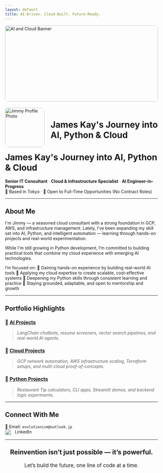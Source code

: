 ```yaml
---
layout: default
title: AI-Driven. Cloud-Built. Future-Ready.
---
```


<img src="/images/aws-banner.jpg" alt="AI and Cloud Banner" style="width: 100%; max-height: 250px; object-fit: cover; border-radius: 8px; margin-bottom: 20px;">
<img src="/images/Jimmy.jpg" alt="Jimmy Profile Photo" width="130" style="float: left; margin-right: 20px; border-radius: 10px;">

# James Kay's Journey into AI, Python & Cloud

# James Kay's Journey into AI, Python & Cloud

**Senior IT Consultant** · **Cloud & Infrastructure Specialist** · **AI Engineer-in-Progress**  
📍 Based in Tokyo · 🤝 Open to Full-Time Opportunities (No Contract Roles)

---

## About Me

  I'm Jimmy — a seasoned cloud consultant with a strong foundation in GCP, AWS, and infrastructure management. Lately, I’ve been expanding my skill set into AI, Python, and intelligent automation — learning through hands-on projects and real-world experimentation.

While I'm still growing in Python development, I’m committed to building practical tools that combine my cloud experience with emerging AI technologies.

I’m focused on:
🔹 Gaining hands-on experience by building real-world AI tools
🔹 Applying my cloud expertise to create scalable, cost-effective systems
🔹 Deepening my Python skills through consistent learning and practice
🔹 Staying grounded, adaptable, and open to mentorship and growth

---

## Portfolio Highlights

### 🔹 [AI Projects](./ai.md)  
> *LangChain chatbots, resume screeners, vector search pipelines, and real-world AI agents.*

### 🔹 [Cloud Projects](./cloud.md)  
> *GCP network automation, AWS infrastructure scaling, Terraform setups, and multi-cloud proof-of-concepts.*

### 🔹 [Python Projects](./python.md)  
> *Restaurant Tip calculators, CLI apps, Streamlit demos, and backend logic experiments.*

---

## Connect With Me

📧 Email: `evolutionism@outlook.jp`  
<a href="https://linkedin.com/in/4evolutionism" target="_blank" style="text-decoration: none;">
  <img src="https://cdn.jsdelivr.net/gh/simple-icons/simple-icons/icons/linkedin.svg" alt="LinkedIn" width="20" style="vertical-align: middle; margin-right: 8px;">
  LinkedIn
</a>

---

<div style="text-align: center; margin-top: 2em;">
  <p style="font-size: 1.5em; font-weight: bold;">
    Reinvention isn’t just possible — it’s powerful.
  </p>
  <p style="font-size: 1.2em;">
    Let’s build the future, one line of code at a time.
  </p>
</div>
